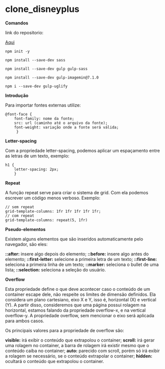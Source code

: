 # clone_disneyplus
**Comandos**

link do repositorio:

[Aqui](https://github.com/ogiansouza/clone_disneyplus/blob/main/index.html)

```
npm init -y

npm install --save-dev sass

npm install --save-dev gulp gulp-sass

npm install --save-dev gulp-imagemin@7.1.0

npm i --save-dev gulp-uglify

```

**Introdução**

Para importar fontes externas utilize:

```
@font-face {     
    font-family: nome da fonte;      
    src: url (caminho até o arquivo da fonte);      
    font-weight: variação onde a fonte será válida;
     }

```

**Letter-spacing**

Com a propriedade letter-spacing, podemos aplicar um espaçamento entre as letras de um texto, exemplo:

```
h1 {     
    letter-spacing: 2px; 
    }

```

**Repeat**

A função repeat serve para criar o sistema de grid. Com ela podemos escrever um código menos verboso. Exemplo: 

```
// sem repeat 
grid-template-columns: 1fr 1fr 1fr 1fr 1fr; 
// com repeat 
grid-template-columns: repeat(5, 1fr)

```

**Pseudo-elementos**

Existem alguns elementos que são inseridos automaticamente pelo navegador, são eles:

**::after:** insere algo depois do elemento;
**::before:** insere algo antes do elemento;
**::first-letter:** selecione a primeira letra de um texto;
**::first-line:** seleciona a primeira linha de um texto;
**::marker:** seleciona o bullet de uma lista;
**::selection:** seleciona a seleção do usuário.

**Overflow**

Esta propriedade define o que deve acontecer caso o conteúdo de um container escape dele, não respeite os limites de dimensão definidos. Ela considera um plano cartesiano, eixo X e Y, isso é, horizontal (X) e vertical (Y). A partir disso, consideremos que uma página possui rolagem na horizontal, estamos falando da propriedade overflow-x, e na vertical overflow-y. A propriedade overflow, sem mencionar o eixo será aplicada para ambos casos.

Os principais valores para a propriedade de overflow são:

**visible:** irá exibir o conteúdo que extrapolou o container;
**scroll:** irá gerar uma rolagem no container, a barra de rolagem irá existir mesmo que o conteúdo caiba no container;
**auto:**  parecido com scroll, porém só irá exibir a rolagem se necessário, se o conteúdo extrapolar o container;
**hidden:** ocultará o conteúdo que extrapolou o container.